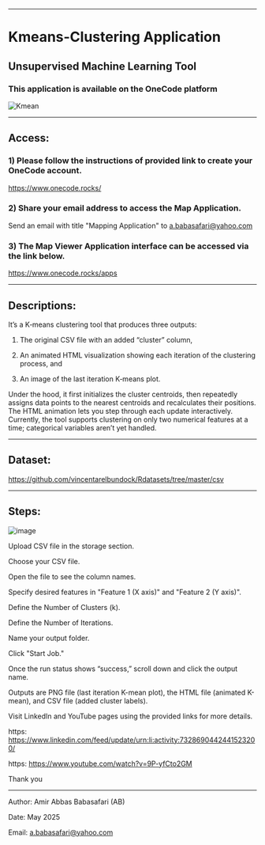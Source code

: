 --------------------------------------------------------------------------------------------------------------------------------------

# Kmeans-Clustering Application
## Unsupervised Machine Learning Tool
### This application is available on the OneCode platform


![Kmean](https://github.com/user-attachments/assets/60c5da25-afda-47ac-a529-81173d9650fb)

--------------------------------------------------------------------------------------------------------------------------------------

## Access:

### 1) Please follow the instructions of provided link to create your OneCode account.
https://www.onecode.rocks/

### 2) Share your email address to access the Map Application.
Send an email with title "Mapping Application" to a.babasafari@yahoo.com

### 3) The Map Viewer Application interface can be accessed via the link below.
https://www.onecode.rocks/apps

--------------------------------------------------------------------------------------------------------------------------------------
## Descriptions:

It’s a K‑means clustering tool that produces three outputs:

1. The original CSV file with an added “cluster” column,

2. An animated HTML visualization showing each iteration of the clustering process, and

3. An image of the last iteration K‑means plot.

Under the hood, it first initializes the cluster centroids, then repeatedly assigns data points to the nearest centroids and recalculates their positions. The HTML animation lets you step through each update interactively. Currently, the tool supports clustering on only two numerical features at a time; categorical variables aren’t yet handled.

--------------------------------------------------------------------------------------------------------------------------------------
## Dataset:

https://github.com/vincentarelbundock/Rdatasets/tree/master/csv

--------------------------------------------------------------------------------------------------------------------------------------
## Steps:

![image](https://github.com/user-attachments/assets/169bd5f9-cf51-4f12-87b8-c43205ce2f0e)

Upload CSV file in the storage section.

Choose your CSV file.

Open the file to see the column names. 

Specify desired features in "Feature 1 (X axis)" and "Feature 2 (Y axis)".

Define the Number of Clusters (k). 

Define the Number of Iterations. 

Name your output folder.

Click "Start Job."

Once the run status shows “success,” scroll down and click the output name.

Outputs are PNG file (last iteration K-mean plot), the HTML file (animated K-mean), and CSV file (added cluster labels).

Visit LinkedIn and YouTube pages using the provided links for more details.

https: https://www.linkedin.com/feed/update/urn:li:activity:7328690442441523200/ 

https: https://www.youtube.com/watch?v=9P-yfCto2GM

Thank you

--------------------------------------------------------------------------------------------------------------------------------------

Author: Amir Abbas Babasafari (AB)

Date: May 2025

Email: a.babasafari@yahoo.com
